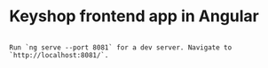 # Keyshop frontend app in Angular

```

Run `ng serve --port 8081` for a dev server. Navigate to `http://localhost:8081/`.
```
